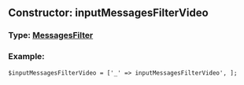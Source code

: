 ## Constructor: inputMessagesFilterVideo  



### Type: [MessagesFilter](../types/MessagesFilter.md)

### Example:


```
$inputMessagesFilterVideo = ['_' => inputMessagesFilterVideo', ];
```